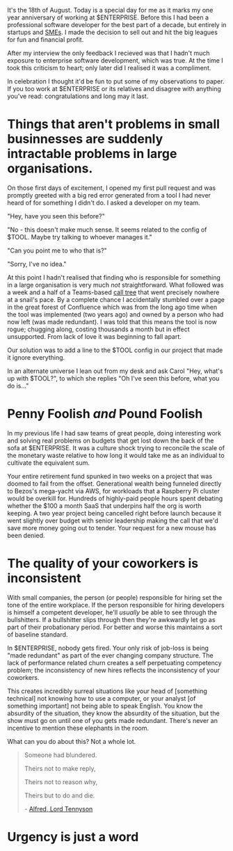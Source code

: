 It's the 18th of August. Today is a special day for me as it marks my one year anniversary of working at $ENTERPRISE.
Before this I had been a professional software developer for the best part of a decade, but entirely in startups and [SMEs](https://en.wikipedia.org/wiki/Small_and_medium_enterprises). I made the decision to sell out and hit the big leagues for fun and financial profit. 

After my interview the only feedback I recieved was that I hadn't much exposure to enterprise software development, which was true. At the time I took this criticism to heart; only later did I realised it was a compliment. 

In celebration I thought it'd be fun to put some of my observations to paper. 
If you too work at $ENTERPRISE or its relatives and disagree with anything you've read: congratulations and long may it last.

# Things that aren't problems in small businnesses are suddenly intractable problems in large organisations.

On those first days of excitement, I opened my first pull request and was promptly greeted with a big red error generated from a tool I had never heard of for something I didn't do. I asked a developer on my team.

"Hey, have you seen this before?"

"No - this doesn't make much sense. It seems related to the config of $TOOL. Maybe try talking to whoever manages it."

"Can you point me to who that is?"

"Sorry, I've no idea."

At this point I hadn't realised that finding who is responsible for something in a large organisation is very much *not* straightforward. What followed was a week and a half of a Teams-based [call tree](https://en.wiktionary.org/wiki/call_tree) that went precisely nowhere at a snail's pace. By a complete chance I accidentally stumbled over a page in the great forest of Confluence which was from the long ago time when the tool was implemented (two years ago) and owned by a person who had now left (was made redundant). I was told that this means the tool is now rogue; chugging along, costing thousands a month but in effect unsupported. From lack of love it was beginning to fall apart. 

Our solution was to add a line to the $TOOL config in our project that made it ignore everything.

In an alternate universe I lean out from my desk and ask Carol "Hey, what's up with $TOOL?", to which she replies "Oh I've seen this before, what you do is..."

# Penny Foolish *and* Pound Foolish

In my previous life I had saw teams of great people, doing interesting work and solving real problems on budgets that get lost down the back of the sofa at $ENTERPRISE. It was a culture shock trying to reconcile the scale of the monetary waste relative to how long it would take me as an individual to cultivate the equivalent sum. 

Your entire retirement fund spunked in two weeks on a project that was doomed to fail from the offset. Generational wealth being funneled directly to Bezos's mega-yacht via AWS, for workloads that a Raspberry Pi cluster would be overkill for. Hundreds of highly-paid people hours spent debating whether the $100 a month SaaS that underpins half the org is worth keeping. A two year project being cancelled right before launch because it went slightly over budget with senior leadership making the call that we'd save more money going out to tender. Your request for a new mouse has been denied.

# The quality of your coworkers is inconsistent

With small companies, the person (or people) responsible for hiring set the tone of the entire workplace. If the person responsible for hiring developers is himself a competent developer, he'll *usually* be able to see through the bullshitters. If a bullshitter slips through then they're awkwardly let go as part of their probationary period. For better and worse this maintains a sort of baseline standard.

In $ENTERPRISE, nobody gets fired. Your only risk of job-loss is being "made redundant" as part of the ever changing company structure. The lack of performance related churn creates a self perpetuating competency problem; the inconsistency of new hires reflects the inconsistency of your coworkers. 

This creates incredibly surreal situations like your head of [something technical] not knowing how to use a computer, or your analyst [of something important] not being able to speak English. You know the absurdity of the situation, they know the absurdity of the situation, but the show must go on until one of you gets made redundant. There's never an incentive to mention these elephants in the room.

What can you do about this? Not a whole lot. 


> Someone had blundered.
>
> Theirs not to make reply,
>   
> Theirs not to reason why,
>
> Theirs but to do and die.
>
> \- [Alfred, Lord Tennyson](https://www.poetryfoundation.org/poems/45319/the-charge-of-the-light-brigade)

# Urgency is just a word